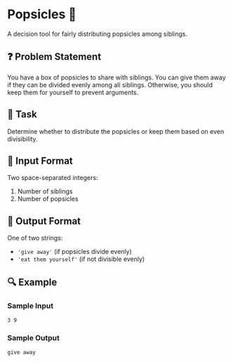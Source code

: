 # Popsicles 🍡  

A decision tool for fairly distributing popsicles among siblings.  

## ❓ Problem Statement  

You have a box of popsicles to share with siblings. You can give them away if they can be divided evenly among all siblings. Otherwise, you should keep them for yourself to prevent arguments.  

## 🎯 Task  

Determine whether to distribute the popsicles or keep them based on even divisibility.  

## 📌 Input Format  

Two space-separated integers:  
1. Number of siblings  
2. Number of popsicles  

## 📝 Output Format  

One of two strings:  
- `'give away'` (if popsicles divide evenly)  
- `'eat them yourself'` (if not divisible evenly)  

## 🔍 Example  

### Sample Input  
```  
3 9  
```  

### Sample Output  
```  
give away  
```  